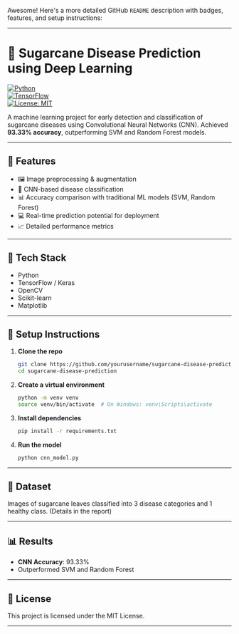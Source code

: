 Awesome! Here's a more detailed GitHub `README` description with badges, features, and setup instructions:

---

# 🌿 Sugarcane Disease Prediction using Deep Learning
[![Python](https://img.shields.io/badge/Python-3.8+-blue.svg)](https://www.python.org/)  
[![TensorFlow](https://img.shields.io/badge/TensorFlow-2.x-orange.svg)](https://www.tensorflow.org/)  
[![License: MIT](https://img.shields.io/badge/License-MIT-yellow.svg)](LICENSE)

A machine learning project for early detection and classification of sugarcane diseases using Convolutional Neural Networks (CNN). Achieved **93.33% accuracy**, outperforming SVM and Random Forest models.

---

## 🚀 Features
- 🖼️ Image preprocessing & augmentation  
- 🧠 CNN-based disease classification  
- 📊 Accuracy comparison with traditional ML models (SVM, Random Forest)  
- 💻 Real-time prediction potential for deployment  
- 📈 Detailed performance metrics

---

## 🧪 Tech Stack
- Python  
- TensorFlow / Keras  
- OpenCV  
- Scikit-learn  
- Matplotlib

---

## 🔧 Setup Instructions

1. **Clone the repo**  
   ```bash
   git clone https://github.com/yourusername/sugarcane-disease-prediction.git
   cd sugarcane-disease-prediction
   ```

2. **Create a virtual environment**  
   ```bash
   python -m venv venv
   source venv/bin/activate  # On Windows: venv\Scripts\activate
   ```

3. **Install dependencies**  
   ```bash
   pip install -r requirements.txt
   ```

4. **Run the model**  
   ```bash
   python cnn_model.py
   ```

---

## 📁 Dataset  
Images of sugarcane leaves classified into 3 disease categories and 1 healthy class. (Details in the report)

---

## 📊 Results  
- **CNN Accuracy**: 93.33%  
- Outperformed SVM and Random Forest

---

## 📄 License  
This project is licensed under the MIT License.

---
